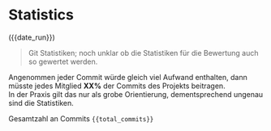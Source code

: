# Statistics
({{date_run}})
> Git Statistiken; noch unklar ob die Statistiken für die Bewertung auch so gewertet werden.

Angenommen jeder Commit würde gleich viel Aufwand enthalten, dann müsste jedes Mitglied **XX%** der Commits des Projekts beitragen. \
In der Praxis gilt das nur als grobe Orientierung, dementsprechend ungenau sind die Statistiken.

Gesamtzahl an Commits `{{total_commits}}`
